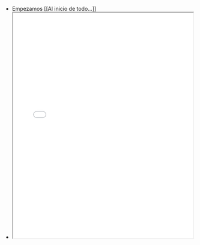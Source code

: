 - Empezamos [[Al inicio de todo...]]
- <iframe src="URL" style="width: 100%; height: 600px"><script src='https://app.fantasy-calendar.com/js/embed.js'></script>
  <script>
  FantasyCalendar({
  	hash: '73430540702b4d13ab55bad7b6a1a138',
  });
  </script></iframe>